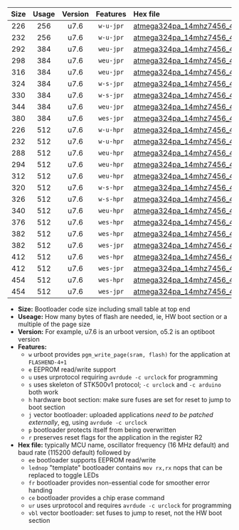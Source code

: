|Size|Usage|Version|Features|Hex file|
|:-:|:-:|:-:|:-:|:--|
|226|256|u7.6|`w-u-jpr`|[atmega324pa_14mhz7456_460800bps_ur_vbl.hex](https://raw.githubusercontent.com/stefanrueger/urboot/main//atmega324pa_14mhz7456_460800bps_ur_vbl.hex)|
|232|256|u7.6|`w-u-jpr`|[atmega324pa_14mhz7456_460800bps_lednop_ur_vbl.hex](https://raw.githubusercontent.com/stefanrueger/urboot/main//atmega324pa_14mhz7456_460800bps_lednop_ur_vbl.hex)|
|292|384|u7.6|`weu-jpr`|[atmega324pa_14mhz7456_460800bps_ee_ur_vbl.hex](https://raw.githubusercontent.com/stefanrueger/urboot/main//atmega324pa_14mhz7456_460800bps_ee_ur_vbl.hex)|
|298|384|u7.6|`weu-jpr`|[atmega324pa_14mhz7456_460800bps_ee_lednop_ur_vbl.hex](https://raw.githubusercontent.com/stefanrueger/urboot/main//atmega324pa_14mhz7456_460800bps_ee_lednop_ur_vbl.hex)|
|316|384|u7.6|`weu-jpr`|[atmega324pa_14mhz7456_460800bps_ee_lednop_fr_ur_vbl.hex](https://raw.githubusercontent.com/stefanrueger/urboot/main//atmega324pa_14mhz7456_460800bps_ee_lednop_fr_ur_vbl.hex)|
|324|384|u7.6|`w-s-jpr`|[atmega324pa_14mhz7456_460800bps_vbl.hex](https://raw.githubusercontent.com/stefanrueger/urboot/main//atmega324pa_14mhz7456_460800bps_vbl.hex)|
|330|384|u7.6|`w-s-jpr`|[atmega324pa_14mhz7456_460800bps_lednop_vbl.hex](https://raw.githubusercontent.com/stefanrueger/urboot/main//atmega324pa_14mhz7456_460800bps_lednop_vbl.hex)|
|344|384|u7.6|`weu-jpr`|[atmega324pa_14mhz7456_460800bps_ee_lednop_fr_ce_ur_vbl.hex](https://raw.githubusercontent.com/stefanrueger/urboot/main//atmega324pa_14mhz7456_460800bps_ee_lednop_fr_ce_ur_vbl.hex)|
|380|384|u7.6|`wes-jpr`|[atmega324pa_14mhz7456_460800bps_ee_vbl.hex](https://raw.githubusercontent.com/stefanrueger/urboot/main//atmega324pa_14mhz7456_460800bps_ee_vbl.hex)|
|226|512|u7.6|`w-u-hpr`|[atmega324pa_14mhz7456_460800bps_ur.hex](https://raw.githubusercontent.com/stefanrueger/urboot/main//atmega324pa_14mhz7456_460800bps_ur.hex)|
|232|512|u7.6|`w-u-hpr`|[atmega324pa_14mhz7456_460800bps_lednop_ur.hex](https://raw.githubusercontent.com/stefanrueger/urboot/main//atmega324pa_14mhz7456_460800bps_lednop_ur.hex)|
|288|512|u7.6|`weu-hpr`|[atmega324pa_14mhz7456_460800bps_ee_ur.hex](https://raw.githubusercontent.com/stefanrueger/urboot/main//atmega324pa_14mhz7456_460800bps_ee_ur.hex)|
|294|512|u7.6|`weu-hpr`|[atmega324pa_14mhz7456_460800bps_ee_lednop_ur.hex](https://raw.githubusercontent.com/stefanrueger/urboot/main//atmega324pa_14mhz7456_460800bps_ee_lednop_ur.hex)|
|312|512|u7.6|`weu-hpr`|[atmega324pa_14mhz7456_460800bps_ee_lednop_fr_ur.hex](https://raw.githubusercontent.com/stefanrueger/urboot/main//atmega324pa_14mhz7456_460800bps_ee_lednop_fr_ur.hex)|
|320|512|u7.6|`w-s-hpr`|[atmega324pa_14mhz7456_460800bps.hex](https://raw.githubusercontent.com/stefanrueger/urboot/main//atmega324pa_14mhz7456_460800bps.hex)|
|326|512|u7.6|`w-s-hpr`|[atmega324pa_14mhz7456_460800bps_lednop.hex](https://raw.githubusercontent.com/stefanrueger/urboot/main//atmega324pa_14mhz7456_460800bps_lednop.hex)|
|340|512|u7.6|`weu-hpr`|[atmega324pa_14mhz7456_460800bps_ee_lednop_fr_ce_ur.hex](https://raw.githubusercontent.com/stefanrueger/urboot/main//atmega324pa_14mhz7456_460800bps_ee_lednop_fr_ce_ur.hex)|
|376|512|u7.6|`wes-hpr`|[atmega324pa_14mhz7456_460800bps_ee.hex](https://raw.githubusercontent.com/stefanrueger/urboot/main//atmega324pa_14mhz7456_460800bps_ee.hex)|
|382|512|u7.6|`wes-hpr`|[atmega324pa_14mhz7456_460800bps_ee_lednop.hex](https://raw.githubusercontent.com/stefanrueger/urboot/main//atmega324pa_14mhz7456_460800bps_ee_lednop.hex)|
|382|512|u7.6|`wes-jpr`|[atmega324pa_14mhz7456_460800bps_ee_lednop_vbl.hex](https://raw.githubusercontent.com/stefanrueger/urboot/main//atmega324pa_14mhz7456_460800bps_ee_lednop_vbl.hex)|
|412|512|u7.6|`wes-hpr`|[atmega324pa_14mhz7456_460800bps_ee_lednop_fr.hex](https://raw.githubusercontent.com/stefanrueger/urboot/main//atmega324pa_14mhz7456_460800bps_ee_lednop_fr.hex)|
|412|512|u7.6|`wes-jpr`|[atmega324pa_14mhz7456_460800bps_ee_lednop_fr_vbl.hex](https://raw.githubusercontent.com/stefanrueger/urboot/main//atmega324pa_14mhz7456_460800bps_ee_lednop_fr_vbl.hex)|
|454|512|u7.6|`wes-hpr`|[atmega324pa_14mhz7456_460800bps_ee_lednop_fr_ce.hex](https://raw.githubusercontent.com/stefanrueger/urboot/main//atmega324pa_14mhz7456_460800bps_ee_lednop_fr_ce.hex)|
|454|512|u7.6|`wes-jpr`|[atmega324pa_14mhz7456_460800bps_ee_lednop_fr_ce_vbl.hex](https://raw.githubusercontent.com/stefanrueger/urboot/main//atmega324pa_14mhz7456_460800bps_ee_lednop_fr_ce_vbl.hex)|

- **Size:** Bootloader code size including small table at top end
- **Useage:** How many bytes of flash are needed, ie, HW boot section or a multiple of the page size
- **Version:** For example, u7.6 is an urboot version, o5.2 is an optiboot version
- **Features:**
  + `w` urboot provides `pgm_write_page(sram, flash)` for the application at `FLASHEND-4+1`
  + `e` EEPROM read/write support
  + `u` uses urprotocol requiring `avrdude -c urclock` for programming
  + `s` uses skeleton of STK500v1 protocol; `-c urclock` and `-c arduino` both work
  + `h` hardware boot section: make sure fuses are set for reset to jump to boot section
  + `j` vector bootloader: uploaded applications *need to be patched externally*, eg, using `avrdude -c urclock`
  + `p` bootloader protects itself from being overwritten
  + `r` preserves reset flags for the application in the register R2
- **Hex file:** typically MCU name, oscillator frequency (16 MHz default) and baud rate (115200 default) followed by
  + `ee` bootloader supports EEPROM read/write
  + `lednop` "template" bootloader contains `mov rx,rx` nops that can be replaced to toggle LEDs
  + `fr` bootloader provides non-essential code for smoother error handing
  + `ce` bootloader provides a chip erase command
  + `ur` uses urprotocol and requires `avrdude -c urclock` for programming
  + `vbl` vector bootloader: set fuses to jump to reset, not the HW boot section
